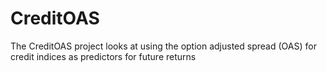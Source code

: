 # CreditOAS
The CreditOAS project looks at using the option adjusted spread (OAS) for credit indices as predictors for future returns
